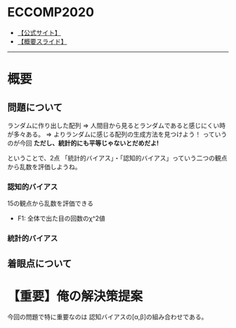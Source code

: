 # ECCOMP2020

- [【公式サイト】](https://ec-comp.jpnsec.org/)
- [【概要スライド】](https://docs.google.com/presentation/d/1KvjWgDBc-QAGRwFwR83loD2NwRTQLlhhzqA8KcwedEw/edit)

---

# 概要

## 問題について

ランダムに作り出した配列 => 人間目から見るとランダムであると感じにくい時が多々ある。
 => よりランダムに感じる配列の生成方法を見つけよう！ っていうのが今回
**ただし、統計的にも平等じゃないとだめだよ!**

ということで、2点
「統計的バイアス」・「認知的バイアス」っていう二つの観点から乱数を評価しようね。

### 認知的バイアス

15の観点から乱数を評価できる

- F1: 全体で出た目の回数のχ^2値


### 統計的バイアス

## 着眼点について


# 【重要】俺の解決策提案

今回の問題で特に重要なのは
認知バイアスの[α,β]の組み合わせである。



